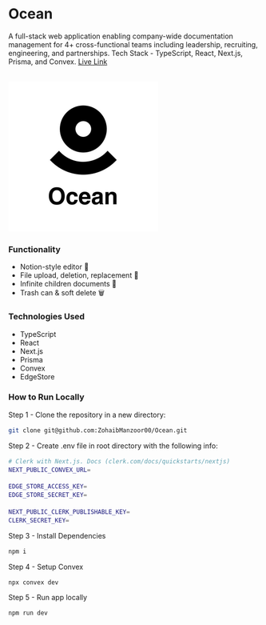 # Ocean

A full-stack web application enabling company-wide documentation management for 4+ cross-functional teams including leadership, recruiting, engineering, and partnerships. Tech Stack - TypeScript, React, Next.js, Prisma, and Convex. [Live Link](https://bit.ly/ocean-notes)<br/>
<br/>

<img src="./public/ocean.jpg" alt="genius-logo" width="300"><br/>

### Functionality
- Notion-style editor 📝 
- File upload, deletion, replacement 📄
- Infinite children documents 🌲
- Trash can & soft delete 🗑️

### Technologies Used

- TypeScript
- React
- Next.js
- Prisma
- Convex 
- EdgeStore 

### How to Run Locally

Step 1 - Clone the repository in a new directory:
```bash
git clone git@github.com:ZohaibManzoor00/Ocean.git
```

Step 2 - Create .env file in root directory with the following info:
```bash
# Clerk with Next.js. Docs (clerk.com/docs/quickstarts/nextjs)
NEXT_PUBLIC_CONVEX_URL=

EDGE_STORE_ACCESS_KEY=
EDGE_STORE_SECRET_KEY=

NEXT_PUBLIC_CLERK_PUBLISHABLE_KEY=
CLERK_SECRET_KEY=
```

Step 3 - Install Dependencies
```bash
npm i 
```

Step 4 - Setup Convex
```bash
npx convex dev
```

Step 5 - Run app locally
```bash
npm run dev
```
